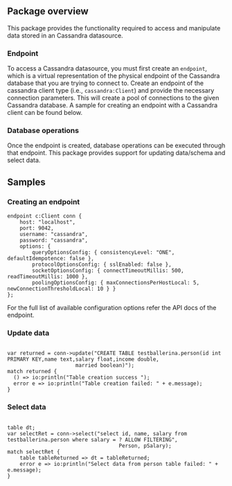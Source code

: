 ## Package overview

This package provides the functionality required to access and manipulate data stored in an Cassandra datasource. 

### Endpoint 

To access a Cassandra datasource, you must first create an `endpoint`, which is a virtual representation of the physical endpoint of the Cassandra database that you are trying to connect to. Create an endpoint of the cassandra client type (i.e., `cassandra:Client`) and provide the necessary connection parameters. This will create a pool of connections to the given Cassandra database. A sample for creating an endpoint with a Cassandra client can be found below. 

### Database operations

Once the endpoint is created, database operations can be executed through that endpoint. This package provides support for updating data/schema and select data. 

## Samples

### Creating an endpoint
```ballerina
endpoint c:Client conn {
    host: "localhost",
    port: 9042,
    username: "cassandra",
    password: "cassandra",
    options: {
        queryOptionsConfig: { consistencyLevel: "ONE", defaultIdempotence: false },
        protocolOptionsConfig: { sslEnabled: false },
        socketOptionsConfig: { connectTimeoutMillis: 500, readTimeoutMillis: 1000 },
        poolingOptionsConfig: { maxConnectionsPerHostLocal: 5, newConnectionThresholdLocal: 10 } }
};
```
For the full list of available configuration options refer the API docs of the endpoint.

### Update data

```ballerina

var returned = conn->update("CREATE TABLE testballerina.person(id int PRIMARY KEY,name text,salary float,income double,
                      married boolean)");
match returned {
  () => io:println("Table creation success ");
  error e => io:println("Table creation failed: " + e.message);
}
```

### Select data

```ballerina

table dt;
var selectRet = conn->select("select id, name, salary from testballerina.person where salary = ? ALLOW FILTERING",
                                    Person, pSalary);
match selectRet {
    table tableReturned => dt = tableReturned;
    error e => io:println("Select data from person table failed: " + e.message);
}
```